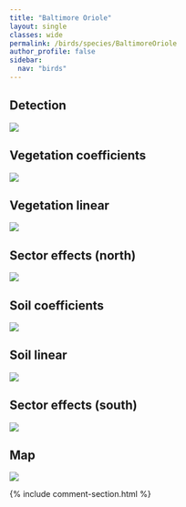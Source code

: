 ```yaml
---
title: "Baltimore Oriole"
layout: single
classes: wide
permalink: /birds/species/BaltimoreOriole
author_profile: false
sidebar:
  nav: "birds"
---
```


<h2>Detection</h2>

<a href="https://beallen.github.io/DevelopmentWebsite/assets/images/birds/BaltimoreOriole/det.jpg">
<img src="https://beallen.github.io/DevelopmentWebsite/assets/images/birds/BaltimoreOriole/det.jpg">
</a>

<h2>Vegetation coefficients</h2>

<a href="https://beallen.github.io/DevelopmentWebsite/assets/images/birds/BaltimoreOriole/veghf.jpg">
<img src="https://beallen.github.io/DevelopmentWebsite/assets/images/birds/BaltimoreOriole/veghf.jpg">
</a>

<h2>Vegetation linear</h2>

<a href="https://beallen.github.io/DevelopmentWebsite/assets/images/birds/BaltimoreOriole/lin-north.jpg">
<img src="https://beallen.github.io/DevelopmentWebsite/assets/images/birds/BaltimoreOriole/lin-north.jpg">
</a>

<h2>Sector effects (north)</h2>

<a href="https://beallen.github.io/DevelopmentWebsite/assets/images/birds/BaltimoreOriole/sector-north.jpg">
<img src="https://beallen.github.io/DevelopmentWebsite/assets/images/birds/BaltimoreOriole/sector-north.jpg">
</a>

<h2>Soil coefficients</h2>

<a href="https://beallen.github.io/DevelopmentWebsite/assets/images/birds/BaltimoreOriole/soilhf.jpg">
<img src="https://beallen.github.io/DevelopmentWebsite/assets/images/birds/BaltimoreOriole/soilhf.jpg">
</a>

<h2>Soil linear</h2>

<a href="https://beallen.github.io/DevelopmentWebsite/assets/images/birds/BaltimoreOriole/lin-south.jpg">
<img src="https://beallen.github.io/DevelopmentWebsite/assets/images/birds/BaltimoreOriole/lin-south.jpg">
</a>

<h2>Sector effects (south)</h2>

<a href="https://beallen.github.io/DevelopmentWebsite/assets/images/birds/BaltimoreOriole/sector-south.jpg">
<img src="https://beallen.github.io/DevelopmentWebsite/assets/images/birds/BaltimoreOriole/sector-south.jpg">
</a>

<h2>Map</h2>

<a href="https://beallen.github.io/DevelopmentWebsite/assets/images/birds/BaltimoreOriole/map.jpg">
<img src="https://beallen.github.io/DevelopmentWebsite/assets/images/birds/BaltimoreOriole/map.jpg">
</a>

{% include comment-section.html %}

